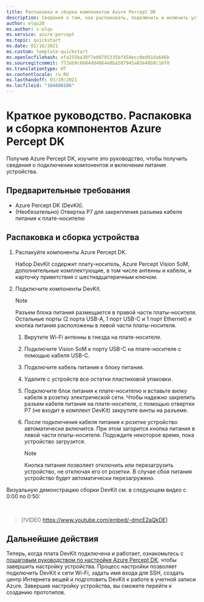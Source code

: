 ```yaml
---
title: Распаковка и сборка компонентов Azure Percept DK
description: Сведения о том, как распаковать, подключить и включить устройство Azure Percept DK
author: elqu20
ms.author: v-elqu
ms.service: azure-percept
ms.topic: quickstart
ms.date: 02/16/2021
ms.custom: template-quickstart
ms.openlocfilehash: efa255ba38f7e00785335bf458ecc0ed91da646b
ms.sourcegitcommit: 772eb9c6684dd4864e0ba507945a83e48b8c16f0
ms.translationtype: HT
ms.contentlocale: ru-RU
ms.lasthandoff: 03/19/2021
ms.locfileid: "104608186"
---
```

# <a name="quickstart-unbox-and-assemble-your-azure-percept-dk-components"></a>Краткое руководство. Распаковка и сборка компонентов Azure Percept DK

Получив Azure Percept DK, изучите это руководство, чтобы получить сведения о подключении компонентов и включении питания устройства.

## <a name="prerequisites"></a>Предварительные требования

- Azure Percept DK (DevKit).
- (Необязательно) Отвертка P7 для закрепления разъема кабеля питания к плате-носителю

## <a name="unbox-and-assemble-your-device"></a>Распаковка и сборка устройства

1. Распакуйте компоненты Azure Percept DK.

    Набор DevKit содержит плату-носитель, Azure Percept Vision SoM, дополнительные комплектующие, в том числе антенны и кабели, и карточку приветствия с шестнадцатеричным ключом.

1. Подключите компоненты DevKit.

    > [!NOTE]
    > Разъем блока питания размещается в правой части платы-носителя. Остальные порты (2 порта USB-A, 1 порт USB-C и 1 порт Ethernet) и кнопка питания расположены в левой части платы-носителя.

    1. Вкрутите Wi-Fi антенны в гнезда на плате-носителе.

    1. Подключите Vision SoM к порту USB-C на плате-носителе с помощью кабеля USB-C.

    1. Подключите кабель питания к блоку питания.

    1. Удалите с устройств все остатки пластиковой упаковки.

    1. Подключите блок питания к плате-носителю и вставьте вилку кабеля в розетку электрической сети. Чтобы надежно закрепить разъем кабеля питания на плате-носителе, с помощью отвертки P7 (не входит в комплект DevKit) закрутите винты на разъеме.

    1. После подключения кабеля питания к розетке устройство автоматически включится. При этом загорится кнопка питания в левой части платы-носителя. Подождите некоторое время, пока устройство загрузится.

        > [!NOTE]
        > Кнопка питания позволяет отключить или перезагрузить устройство, не отключая его от розетки. В случае сбоя питания устройство будет автоматически перезагружено.

Визуальную демонстрацию сборки DevKit см. в следующем видео с 0:00 по 0:50:

</br>

> [!VIDEO https://www.youtube.com/embed/-dmcE2aQkDE]

## <a name="next-steps"></a>Дальнейшие действия

Теперь, когда плата DevKit подключена и работает, ознакомьтесь с [пошаговым руководством по настройке Azure Percept DK](./quickstart-percept-dk-set-up.md), чтобы завершить настройку устройства. Процесс настройки позволяет подключить DevKit к сети Wi-Fi, задать имя входа для SSH, создать центр Интернета вещей и подготовить DevKit к работе в учетной записи Azure. Завершив настройку устройства, вы сможете перейти к созданию прототипов.